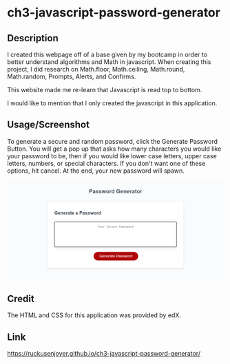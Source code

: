# ch3-javascript-password-generator

## Description
I created this webpage off of a base given by my bootcamp in order to better understand algorithms and Math in javascript. When creating this project, I did research on Math.floor, Math.ceiling, Math.round, Math.random, Prompts, Alerts, and Confirms. 

This website made me re-learn that Javascript is read top to bottom. 

I would like to mention that I only created the javascript in this application.
## Usage/Screenshot
To generate a secure and random password, click the Generate Password Button. You will get a pop up that asks how many characters you would like your password to be, then if you would like lower case letters, upper case letters, numbers, or special characters. If you don't want one of these options, hit cancel. At the end, your new password will spawn.

![Screenshot of web application.](./assets/images/Screenshot.PNG)

## Credit
The HTML and CSS for this application was provided by edX. 

## Link
https://ruckusenjoyer.github.io/ch3-javascript-password-generator/